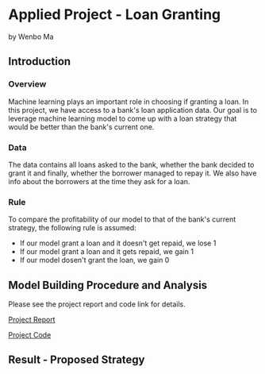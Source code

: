 # Applied Project - Loan Granting
by Wenbo Ma

## Introduction

### Overview

Machine learning plays an important role in choosing if granting a loan. In this project, we have access to a bank's loan application data. Our goal is to leverage machine learning model to come up with a loan strategy that would be better than the bank's current one.

### Data

The data contains all loans asked to the bank, whether the bank decided to grant it and finally, whether the borrower managed to repay it. We also have info about the borrowers at the time they ask for a loan.

### Rule

To compare the profitability of our model to that of the bank's current strategy, the following rule is assumed:

  * If our model grant a loan and it doesn't get repaid, we lose 1
  * If our model grant a loan and it gets repaid, we gain 1
  * If our model dosen't grant the loan, we gain 0

## Model Building Procedure and Analysis

Please see the project report and code link for details.

[Project Report](https://github.com/wenbo5565/AppliedProject_GrantingLoan/blob/master/Project_Report__Loan_Granting.pdf)

[Project Code](https://github.com/wenbo5565/AppliedProject_GrantingLoan/blob/master/GrantingLoan%20core.py)

## Result - Proposed Strategy

